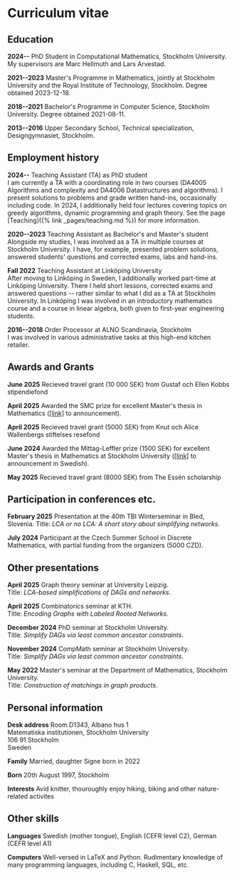 ---
---

# Curriculum vitae


## Education

**2024--** PhD Student in Computational Mathematics, Stockholm University. My
supervisors are Marc Hellmuth and Lars Arvestad.

**2021--2023** Master's Programme in Mathematics, jointly at Stockholm University and
the Royal Institute of Technology, Stockholm. Degree obtained
2023-12-18.

**2018--2021** Bachelor's Programme in Computer Science, Stockholm University. Degree
obtained 2021-08-11.

**2013--2016** Upper Secondary School, Technical specialization, Designgymnasiet,
Stockholm.


## Employment history

**2024--** Teaching Assistant (TA) as PhD student\
I am currently a TA with a coordinating role in two courses (DA4005
Algorithms and complexity and DA4006 Datastructures and algorithms). I
present solutions to problems and grade written hand-ins, occasionally
including code. In 2024, I additionally held four lectures covering
topics on greedy algorithms, dynamic programming and graph theory.
See the page [Teaching]({% link _pages/teaching.md %}) for more information.

**2020--2023** Teaching Assistant as Bachelor's and Master's student\
Alongside my studies, I was involved as a TA in multiple courses at
Stockholm University. I have, for example, presented problem solutions,
answered students' questions and corrected exams, labs and hand-ins.

**Fall 2022** Teaching Assistant at Linköping University\
After moving to Linköping in Sweden, I additionally worked part-time at
Linköping University. There I held short lessons, corrected exams and
answered questions -- rather similar to what I did as a TA at Stockholm
University. In Linköping I was involved in an introductory mathematics
course and a course in linear algebra, both given to first-year
engineering students.

**2016--2018** Order Processor at ALNO Scandinavia, Stockholm\
I was involved in various administrative tasks at this high-end kitchen
retailer.

## Awards and Grants

**June 2025** Recieved travel grant (10 000 SEK) from Gustaf och Ellen Kobbs stipendiefond
 
**April 2025** Awarded the SMC prize for excellent Master's thesis in Mathematics
([[link]](https://www.math-stockholm.se/en/priser/stockholm-mathematics-centre-prizes-for-excellent-doctoral-dissertations-and-master-theses-2023-2024-1.1372339)
to announcement).

**April 2025** Recieved travel grant (5000 SEK) from Knut och Alice Wallenbergs stiftelses
resefond

**June 2024** Awarded the Mittag-Leffler prize (1500 SEK) for excellent Master's
thesis in Mathematics at Stockholm University
([[link]](https://www.su.se/matematiska-institutionen/nyheter/mittag-leffler-priset-l%C3%A4s%C3%A5ret-2023-24-1.770341)
to announcement in Swedish).

**May 2025** Recieved travel grant (8000 SEK) from The Essén scholarship


## Participation in conferences etc.

 
**February 2025** Presentation at the 40th TBI Winterseminar in Bled, Slovenia.
Title: *LCA or no LCA: A short story about simplifying networks*.

**July 2024** Participant at the Czech Summer School in Discrete Mathematics, with
partial funding from the organizers (5000 CZD).


## Other presentations

 
**April 2025** Graph theory seminar at University Leipzig.\
Title: *LCA-based simplifications of DAGs and networks*.

**April 2025** Combinatorics seminar at KTH.\
Title: *Encoding Graphs with Labeled Rooted Networks*.

**December 2024** PhD seminar at Stockholm University.\
Title: *Simplify DAGs via least common ancestor constraints*.

**November 2024** CompMath seminar at Stockholm University.\
Title: *Simplify DAGs via least common ancestor constraints*.

**May 2022** Master's seminar at the Department of Mathematics, Stockholm
University.\
Title: *Construction of matchings in graph products*.

## Personal information
**Desk address** Room D1343, Albano hus 1\
Matematiska institutionen, Stockholm University\
106 91 Stockholm\
Sweden

**Family** Married, daughter Signe born in 2022

**Born** 20th August 1997, Stockholm

**Interests** Avid knitter, thouroughly enjoy hiking, biking and other nature-related
activites


## Other skills


**Languages** Swedish (mother tongue), English (CEFR level C2), German (CEFR level A1)

**Computers** Well-versed in LaTeX and Python. Rudimentary knowledge of many
programming languages, including C, Haskell, SQL, etc.
